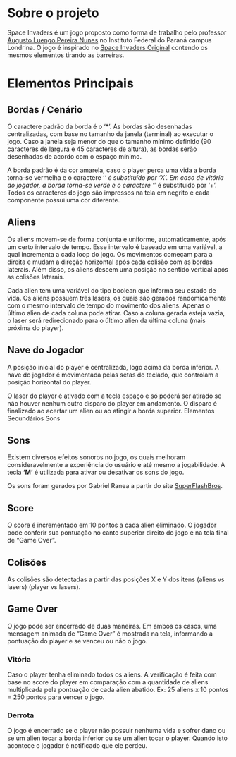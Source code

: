 # Sobre o projeto

Space Invaders é um jogo proposto como forma de trabalho pelo professor
[Augusto Luengo Pereira Nunes](http://www.inf.ufrgs.br/~alpnunes/index.html)
no Instituto Federal do Paraná campus Londrina. O jogo é inspirado no [Space
Invaders Original](https://en.wikipedia.org/wiki/Space_Invaders) contendo os
mesmos elementos tirando as barreiras.


# Elementos Principais

## Bordas / Cenário

O caractere padrão da borda é  o ‘*’. As bordas são
desenhadas centralizadas, com base no tamanho da janela (terminal) ao executar
o jogo. Caso a janela seja menor do que o tamanho mínimo definido (90
caracteres de largura e 45 caracteres de altura), as bordas serão desenhadas
de acordo com o espaço mínimo.


A borda padrão é da cor amarela, caso o player perca uma vida a borda torna-se
vermelha e o caractere ‘*’ é substituído por ‘X’. Em caso de vitória do
jogador, a borda torna-se verde e o caractere ‘*’ é substituído por ‘+’. Todos
os caracteres do jogo são impressos na tela em negrito e cada componente
possui uma cor diferente.


## Aliens

Os aliens movem-se de forma conjunta e uniforme, automaticamente, após um
certo intervalo de tempo. Esse intervalo é baseado em uma variável, a qual
incrementa a cada loop do jogo. Os movimentos começam para a direita e mudam a
direção horizontal após cada colisão com as bordas laterais. Além disso, os
aliens descem uma posição no sentido vertical após as colisões laterais.

Cada alien tem uma variável do tipo boolean que informa seu estado de vida. Os
aliens possuem três lasers, os quais são gerados randomicamente com o mesmo
intervalo de tempo do movimento dos aliens. Apenas o último alien de cada
coluna pode atirar. Caso a coluna gerada esteja vazia, o laser será
redirecionado para o último alien da última coluna (mais próxima do player).


## Nave do Jogador

A posição inicial do player é centralizada, logo acima da borda inferior. A
nave do jogador é movimentada pelas setas do teclado, que controlam a posição
horizontal do player.

O laser do player é ativado com a tecla espaço e só poderá ser atirado se não
houver nenhum outro disparo do player em andamento. O disparo é finalizado ao
acertar um alien ou ao atingir a borda superior. Elementos Secundários Sons

## Sons

Existem diversos efeitos sonoros no jogo, os quais melhoram consideravelmente
a experiência do usuário e até mesmo a jogabilidade. A tecla **‘M’** é
utilizada para ativar ou desativar os sons do jogo.

Os sons foram gerados por Gabriel Ranea a partir do site
[SuperFlashBros](http://www.superflashbros.net/as3sfxr/).


## Score

O score é incrementado em 10 pontos a cada alien eliminado. O jogador pode
conferir sua pontuação no canto superior direito do jogo e na tela final de
“Game Over”.


## Colisões

As colisões são detectadas a partir das posições X e Y dos itens (aliens vs
lasers) (player vs lasers).


## Game Over

O jogo pode ser encerrado de duas maneiras. Em ambos os casos, uma mensagem
animada de “Game Over” é mostrada na tela, informando a pontuação do player e
se venceu ou não o jogo.

### Vitória

Caso o player tenha eliminado todos os aliens. A verificação é feita com base
no score do player em comparação com a quantidade de aliens multiplicada pela
pontuação de cada alien abatido. Ex: 25 aliens x 10 pontos = 250 pontos para
vencer o jogo.


### Derrota

O jogo é encerrado se o player não possuir nenhuma vida e sofrer dano ou se um
alien tocar a borda inferior ou se um alien tocar o player. Quando isto acontece
o jogador é notificado que ele perdeu.
